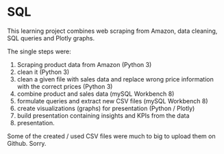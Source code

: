 # SQL

<p>This learning project combines web scraping from Amazon, data cleaning, SQL queries and Plotly graphs.</p>

<p>The single steps were:</p>
<ol>
<li>Scraping product data from Amazon (Python 3)</li>
<li>clean it (Python 3)</li>
<li>clean a given file with sales data and replace wrong price information with the correct prices (Python 3)</li>
<li>combine product and sales data (mySQL Workbench 8)</li>
<li>formulate queries and extract new CSV files (mySQL Workbench 8)</li>
<li>create visualizations (graphs) for presentation (Python / Plotly) </li>
<li>build presentation containing insights and KPIs from the data </li>
<li>presentation.</li>
</ol>
<p>Some of the created / used CSV files were much to big to upload them on Github. Sorry.</p>
